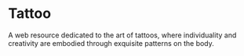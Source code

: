 # Tattoo
A web resource dedicated to the art of tattoos, where individuality and creativity are embodied through exquisite patterns on the body.
